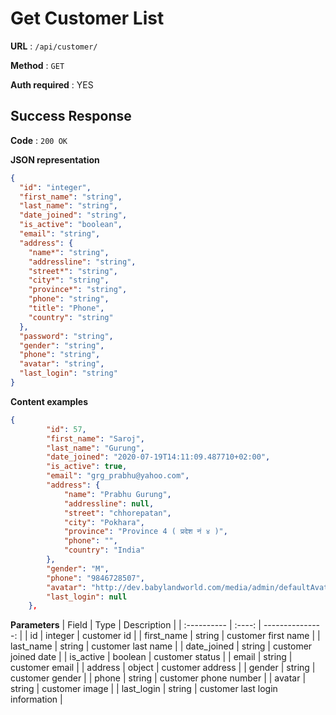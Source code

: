# Get Customer List

**URL** : `/api/customer/`

**Method** : `GET`

**Auth required** : YES

## Success Response

**Code** : `200 OK`

**JSON representation**

```json
{
  "id": "integer",
  "first_name": "string",
  "last_name": "string",
  "date_joined": "string",
  "is_active": "boolean",
  "email": "string",
  "address": {
    "name*": "string",
    "addressline": "string",
    "street*": "string",
    "city*": "string",
    "province*": "string",
    "phone": "string",
    "title": "Phone",
    "country": "string"
  },
  "password": "string",
  "gender": "string",
  "phone": "string",
  "avatar": "string",
  "last_login": "string"
}
```

**Content examples**

```json
{
        "id": 57,
        "first_name": "Saroj",
        "last_name": "Gurung",
        "date_joined": "2020-07-19T14:11:09.487710+02:00",
        "is_active": true,
        "email": "grg_prabhu@yahoo.com",
        "address": {
            "name": "Prabhu Gurung",
            "addressline": null,
            "street": "chhorepatan",
            "city": "Pokhara",
            "province": "Province 4 ( प्रदेश नं ४ )",
            "phone": "",
            "country": "India"
        },
        "gender": "M",
        "phone": "9846728507",
        "avatar": "http://dev.babylandworld.com/media/admin/defaultAvatar.png",
        "last_login": null
    },
```

**Parameters**
| Field | Type | Description |
| :---------- | :----: | ---------------: |
| id | integer | customer id |
| first_name | string | customer first name |
| last_name | string | customer last name |
| date_joined | string | customer joined date |
| is_active | boolean | customer status |
| email | string | customer email |
| address | object | customer address |
| gender | string | customer gender |
| phone | string | customer phone number |
| avatar | string | customer image |
| last_login | string | customer last login information |
